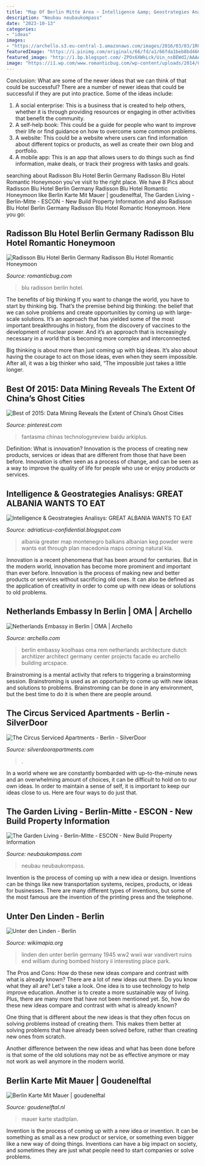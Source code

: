 ```yaml
---
title: "Map Of Berlin Mitte Area ~ Intelligence &amp; Geostrategies Analisys: Great Albania Wants To Eat"
description: "Neubau neubaukompass"
date: "2023-10-13"
categories:
- "ideas"
images:
- "https://archello.s3.eu-central-1.amazonaws.com/images/2016/03/03/1R04R5.1506079926.0231.jpg"
featuredImage: "https://i.pinimg.com/originals/66/fd/a1/66fda1beb8bd4663494136b27cdc3c1e.jpg"
featured_image: "http://1.bp.blogspot.com/-ZPOs6XWkLck/Uin_nsBEWdI/AAAAAAAADHM/zxKVQqojF90/s1600/greater-albania.gif"
image: "https://i1.wp.com/www.romanticbug.com/wp-content/uploads/2014/04/Radisson-Blu-Hotel-Berlin.jpg?fit=680%2C350&amp;ssl=1"
---
```



Conclusion: What are some of the newer ideas that we can think of that could be successful?
There are a number of newer ideas that could be successful if they are put into practice. Some of the ideas include: 
1. A social enterprise: This is a business that is created to help others, whether it is through providing resources or engaging in other activities that benefit the community. 
2. A self-help book: This could be a guide for people who want to improve their life or find guidance on how to overcome some common problems. 
3. A website: This could be a website where users can find information about different topics or products, as well as create their own blog and portfolio. 
4. A mobile app: This is an app that allows users to do things such as find information, make deals, or track their progress with tasks and goals.

	

		
searching about Radisson Blu Hotel Berlin Germany Radisson Blu Hotel Romantic Honeymoon you've visit to the right place. We have 8 Pics about Radisson Blu Hotel Berlin Germany Radisson Blu Hotel Romantic Honeymoon like Berlin Karte Mit Mauer | goudenelftal, The Garden Living - Berlin-Mitte - ESCON - New Build Property Information and also Radisson Blu Hotel Berlin Germany Radisson Blu Hotel Romantic Honeymoon. Here you go:
		
    
## Radisson Blu Hotel Berlin Germany Radisson Blu Hotel Romantic Honeymoon

<img loading=lazy src="https://i1.wp.com/www.romanticbug.com/wp-content/uploads/2014/04/Radisson-Blu-Hotel-Berlin.jpg?fit=680%2C350&amp;ssl=1" onerror="this.onerror=null;this.src='https://tse2.mm.bing.net/th?id=OIP.dWtiL46XGjngezF_0sKdXwHaDz&amp;pid=15.1';" alt="Radisson Blu Hotel Berlin Germany Radisson Blu Hotel Romantic Honeymoon">

_Source: romanticbug.com_

>blu radisson berlin hotel. 

	

The benefits of big thinking
If you want to change the world, you have to start by thinking big. That’s the premise behind big thinking: the belief that we can solve problems and create opportunities by coming up with large-scale solutions.
It’s an approach that has yielded some of the most important breakthroughs in history, from the discovery of vaccines to the development of nuclear power. And it’s an approach that is increasingly necessary in a world that is becoming more complex and interconnected.

Big thinking is about more than just coming up with big ideas. It’s also about having the courage to act on those ideas, even when they seem impossible. After all, it was a big thinker who said, “The impossible just takes a little longer.

    
## Best Of 2015: Data Mining Reveals The Extent Of China’s Ghost Cities

<img loading=lazy src="https://i.pinimg.com/originals/66/fd/a1/66fda1beb8bd4663494136b27cdc3c1e.jpg" onerror="this.onerror=null;this.src='https://tse3.mm.bing.net/th?id=OIP.wbxv-Hj5bCkKgBTu3wz85QHaFg&amp;pid=15.1';" alt="Best of 2015: Data Mining Reveals the Extent of China’s Ghost Cities">

_Source: pinterest.com_

>fantasma chinas technologyreview baidu arkiplus. 

	

Definition: What is innovation?
Innovation is the process of creating new products, services or ideas that are different from those that have been before. Innovation is often seen as a process of change, and can be seen as a way to improve the quality of life for people who use or enjoy products or services.

    
## Intelligence &amp; Geostrategies Analisys: GREAT ALBANIA WANTS TO EAT

<img loading=lazy src="http://1.bp.blogspot.com/-ZPOs6XWkLck/Uin_nsBEWdI/AAAAAAAADHM/zxKVQqojF90/s1600/greater-albania.gif" onerror="this.onerror=null;this.src='https://tse1.mm.bing.net/th?id=OIP.VJO7Nwc7ww_CckpIoZBeTwHaKk&amp;pid=15.1';" alt="Intelligence &amp; Geostrategies Analisys: GREAT ALBANIA WANTS TO EAT">

_Source: adriaticus-confidential.blogspot.com_

>albania greater map montenegro balkans albanian keg powder were wants eat through plan macedonia maps coming natural kla. 

	

Innovation is a recent phenomena that has been around for centuries. But in the modern world, innovation has become more prominent and important than ever before. Innovation is the process of making new and better products or services without sacrificing old ones. It can also be defined as the application of creativity in order to come up with new ideas or solutions to old problems.

    
## Netherlands Embassy In Berlin | OMA | Archello

<img loading=lazy src="https://archello.s3.eu-central-1.amazonaws.com/images/2016/03/03/1R04R5.1506079926.0231.jpg" onerror="this.onerror=null;this.src='https://tse4.mm.bing.net/th?id=OIP.oIevSflV8noajz8OYmMyPwHaKX&amp;pid=15.1';" alt="Netherlands Embassy in Berlin | OMA | Archello">

_Source: archello.com_

>berlin embassy koolhaas oma rem netherlands architecture dutch architizer architect germany center projects facade eu archello building arcspace. 

	

Brainstroming is a mental activity that refers to triggering a brainstorming session. Brainstroming is used as an opportunity to come up with new ideas and solutions to problems. Brainstroming can be done in any environment, but the best time to do it is when there are people around.

    
## The Circus Serviced Apartments - Berlin - SilverDoor

<img loading=lazy src="https://cdn.silverdoorapartments.com/property/4743/image/9085_12_6450_946bf6bb34672244f31372252c76826a.jpg?d=634x353" onerror="this.onerror=null;this.src='https://tse3.mm.bing.net/th?id=OIP.dds5tJUgyPcEMc_iLW9yqAHaEH&amp;pid=15.1';" alt="The Circus Serviced Apartments - Berlin - SilverDoor">

_Source: silverdoorapartments.com_

>. 

	

In a world where we are constantly bombarded with up-to-the-minute news and an overwhelming amount of choices, it can be difficult to hold on to our own ideas. In order to maintain a sense of self, it is important to keep our ideas close to us. Here are four ways to do just that.

    
## The Garden Living - Berlin-Mitte - ESCON - New Build Property Information

<img loading=lazy src="https://www.neubaukompass.com/bilder/objekt/8371/9-gross.jpg" onerror="this.onerror=null;this.src='https://tse4.mm.bing.net/th?id=OIP.ZSj1LKHNIAurOWpc-x7RVgHaFP&amp;pid=15.1';" alt="The Garden Living - Berlin-Mitte - ESCON - New Build Property Information">

_Source: neubaukompass.com_

>neubau neubaukompass. 

	

Invention is the process of coming up with a new idea or design. Inventions can be things like new transportation systems, recipes, products, or ideas for businesses. There are many different types of inventions, but some of the most famous are the invention of the printing press and the telephone.

    
## Unter Den Linden - Berlin

<img loading=lazy src="http://photos.wikimapia.org/p/00/02/05/41/18_big.jpg" onerror="this.onerror=null;this.src='https://tse2.mm.bing.net/th?id=OIP.nw9hSfYtfBm2nrX1AQB70QHaG2&amp;pid=15.1';" alt="Unter den Linden - Berlin">

_Source: wikimapia.org_

>linden den unter berlin germany 1945 ww2 wwii war vandivert ruins end william during bombed history ii interesting place park. 

	

The Pros and Cons: How do these new ideas compare and contrast with what is already known?
There are a lot of new ideas out there. Do you know what they all are? Let's take a look. 
One idea is to use technology to help improve education. Another is to create a more sustainable way of living. Plus, there are many more that have not been mentioned yet. So, how do these new ideas compare and contrast with what is already known?

One thing that is different about the new ideas is that they often focus on solving problems instead of creating them. This makes them better at solving problems that have already been solved before, rather than creating new ones from scratch. 

Another difference between the new ideas and what has been done before is that some of the old solutions may not be as effective anymore or may not work as well anymore in the modern world.

    
## Berlin Karte Mit Mauer | Goudenelftal

<img loading=lazy src="https://stadtplanberlin360.de/carte/image/de/berliner-mauer-karte.jpg" onerror="this.onerror=null;this.src='https://tse4.mm.bing.net/th?id=OIP.t-MFdkXA5pREQjnUEXJ_mQHaFJ&amp;pid=15.1';" alt="Berlin Karte Mit Mauer | goudenelftal">

_Source: goudenelftal.nl_

>mauer karte stadtplan. 

	

Invention is the process of coming up with a new idea or invention. It can be something as small as a new product or service, or something even bigger like a new way of doing things. Inventions can have a big impact on society, and sometimes they are just what people need to start companies or solve problems.

